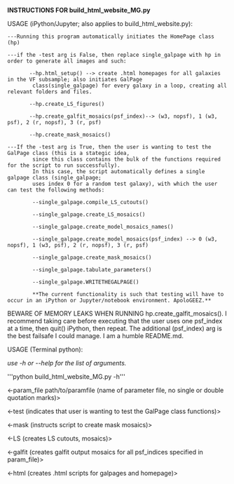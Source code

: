 **INSTRUCTIONS FOR build_html_website_MG.py**

USAGE (iPython/Jupyter; also applies to build_html_website.py):

    ---Running this program automatically initiates the HomePage class (hp)
    
    ---if the -test arg is False, then replace single_galpage with hp in order to generate all images and such:
           
           --hp.html_setup() --> create .html homepages for all galaxies in the VF subsample; also initiates GalPage 
            class(single_galpage) for every galaxy in a loop, creating all relevant folders and files.
           
           --hp.create_LS_figures()
           
           --hp.create_galfit_mosaics(psf_index)--> (w3, nopsf), 1 (w3, psf), 2 (r, nopsf), 3 (r, psf)
           
           --hp.create_mask_mosaics()
   
    ---If the -test arg is True, then the user is wanting to test the GalPage class (this is a stategic idea, 
            since this class contains the bulk of the functions required for the script to run successfully). 
            In this case, the script automatically defines a single galpage class (single_galpage; 
            uses index 0 for a random test galaxy), with which the user can test the following methods:
            
            --single_galpage.compile_LS_cutouts()
            
            --single_galpage.create_LS_mosaics()
            
            --single_galpage.create_model_mosaics_names()
            
            --single_galpage.create_model_mosaics(psf_index) --> 0 (w3, nopsf), 1 (w3, psf), 2 (r, nopsf), 3 (r, psf)
            
            --single_galpage.create_mask_mosaics()
            
            --single_galpage.tabulate_parameters()
            
            --single_galpage.WRITETHEGALPAGE()
            
            **The current functionality is such that testing will have to occur in an iPython or Jupyter/notebook environment. ApoloGEEZ.**

BEWARE OF MEMORY LEAKS WHEN RUNNING hp.create_galfit_mosaics(). I recommend taking care before executing that the user uses one psf_index at a time, then quit() iPython, then repeat. The additional (psf_index) arg is the best failsafe I could manage. I am a humble README.md. 

USAGE (Terminal python):

*use -h or --help for the list of arguments.*

'''python build_html_website_MG.py -h'''
   
   <-param_file path/to/paramfile (name of parameter file, no single or double quotation marks)>
   
   <-test (indicates that user is wanting to test the GalPage class functions)>
   
   <-mask (instructs script to create mask mosaics)>
   
   <-LS (creates LS cutouts, mosaics)>
   
   <-galfit (creates galfit output mosaics for all psf_indices specified in param_file)>
   
   <-html (creates .html scripts for galpages and homepage)>
